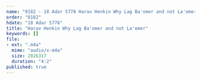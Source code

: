 ```yaml
---
name: "0182 - 18 Adar 5778 Harav Henkin Why Lag Ba'omer and not La'omer"
order: "0182"
hdate: "18 Adar 5778"
title: "Harav Henkin Why Lag Ba'omer and not La'omer"
keywords: []
file:
- ext: ".m4a"
  mime: "audio/x-m4a"
  size: 2026317
  duration: "4:2"
published: true
---
```



